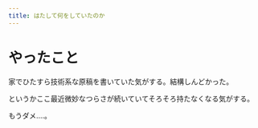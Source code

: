 ```yaml
---
title: はたして何をしていたのか
---
```


# やったこと

家でひたすら技術系な原稿を書いていた気がする。結構しんどかった。

というかここ最近微妙なつらさが続いていてそろそろ持たなくなる気がする。

もうダメ‥‥。
